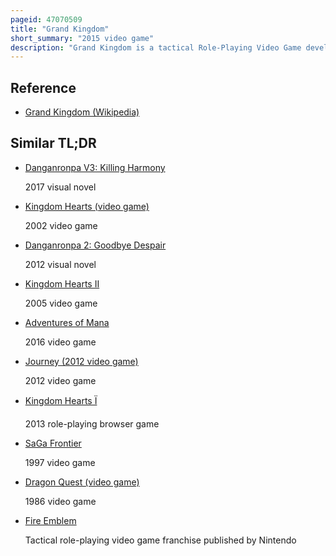 ```yaml
---
pageid: 47070509
title: "Grand Kingdom"
short_summary: "2015 video game"
description: "Grand Kingdom is a tactical Role-Playing Video Game developed by monochrome Corporation for the Playstation 4 and Playstation Vita. It was published by Spike Chunsoft in Japan in 2015, and Nis America in the West in 2016. The Player engages in turn-based Combat while navigating Paths on similar Maps as a Board Game following a mercenary Group in the Employ of different Nations formed in the Wake of a collapsed Empire. Online competitive synchronous Multiplayer where chosen Teams of Characters fight for a chosen Nation was originally featured but this ended as Servers were shut down in the West by 2019 and in Japan by 2022."
---
```


## Reference

- [Grand Kingdom (Wikipedia)](https://en.wikipedia.org/?curid=47070509)

## Similar TL;DR

- [Danganronpa V3: Killing Harmony](/tldr/en/danganronpa-v3-killing-harmony)

  2017 visual novel

- [Kingdom Hearts (video game)](/tldr/en/kingdom-hearts-video-game)

  2002 video game

- [Danganronpa 2: Goodbye Despair](/tldr/en/danganronpa-2-goodbye-despair)

  2012 visual novel

- [Kingdom Hearts II](/tldr/en/kingdom-hearts-ii)

  2005 video game

- [Adventures of Mana](/tldr/en/adventures-of-mana)

  2016 video game

- [Journey (2012 video game)](/tldr/en/journey-2012-video-game)

  2012 video game

- [Kingdom Hearts Ï](/tldr/en/kingdom-hearts)

  2013 role-playing browser game

- [SaGa Frontier](/tldr/en/saga-frontier)

  1997 video game

- [Dragon Quest (video game)](/tldr/en/dragon-quest-video-game)

  1986 video game

- [Fire Emblem](/tldr/en/fire-emblem)

  Tactical role-playing video game franchise published by Nintendo
